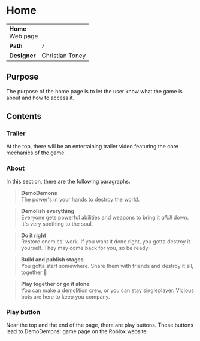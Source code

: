 # Home
<table>
  <tbody>
    <tr>
      <td colspan="2">
        <b>Home</b>
        <section>Web page</section>
      </td>
    </tr>
    <tr>
      <td>
        <b>Path</b>
      </td>
      <td>
        <code>/</code>
      </td>
    </tr>
    <tr>
      <td>
        <b>Designer</b>
      </td>
      <td>Christian Toney</td>
    </tr>
  </tbody>
<table>

## Purpose
The purpose of the home page is to let the user know what the game is about and how to access it.

## Contents
### Trailer
At the top, there will be an entertaining trailer video featuring the core mechanics of the game.

### About
In this section, there are the following paragraphs:

> **DemoDemons**<br />
> The power's in your hands to destroy the world.

> **Demolish everything**<br />
> Everyone gets powerful abilities and weapons to bring it *allllll* down. It's very soothing to the soul.

> **Do it right**<br />
> Restore enemies' work. If you want it done right, you gotta destroy it yourself. They may come back for you, so be ready.

> **Build and publish stages**<br />
> You gotta start somewhere. Share them with friends and destroy it all, together 💖

> **Play together or go it alone**<br />
> You can make a demolition crew, or you can stay singleplayer. Vicious bots are here to keep you company.

### Play button
Near the top and the end of the page, there are play buttons. These buttons lead to DemoDemons' game page on the Roblox website.